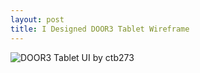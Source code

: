 ```yaml
---
layout: post
title: I Designed DOOR3 Tablet Wireframe
---
```

![DOOR3 Tablet UI by ctb273](http://i1284.photobucket.com/albums/a564/ctb273/CaleighBirrell_DOOR3_zpsa3f8bd47.jpg)
